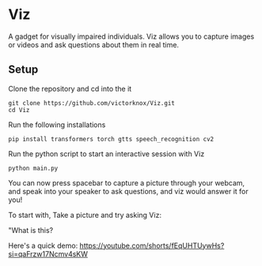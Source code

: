 # Viz
A gadget for visually impaired individuals. Viz allows you to capture images or videos and ask questions about them in real time. 

## Setup

Clone the repository and cd into the it
```
git clone https://github.com/victorknox/Viz.git
cd Viz 
```

Run the following installations
```
pip install transformers torch gtts speech_recognition cv2
```

Run the python script to start an interactive session with Viz
```
python main.py
```

You can now press spacebar to capture a picture through your webcam, and speak into your speaker to ask questions, and viz would answer it for you! 

To start with, Take a picture and try asking Viz: 

"What is this? 

Here's a quick demo: https://youtube.com/shorts/fEqUHTUywHs?si=qaFrzw17Ncmv4sKW